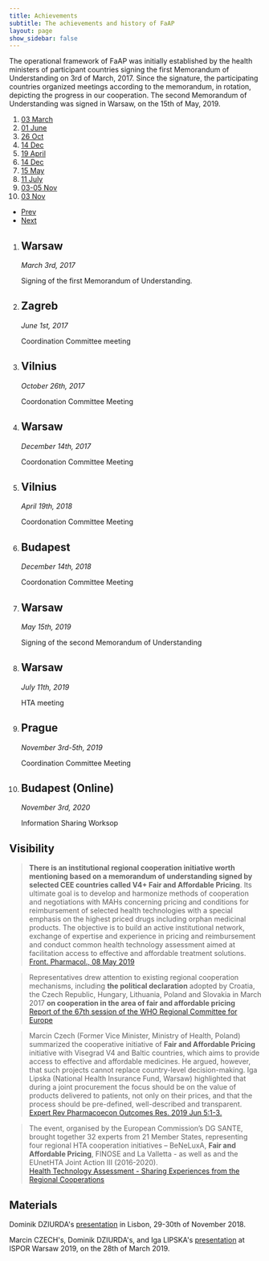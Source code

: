```yaml
---
title: Achievements
subtitle: The achievements and history of FaAP
layout: page
show_sidebar: false
---
```


The operational framework of FaAP was initially established by the health ministers of participant countries signing the first Memorandum of Understanding on 3rd of March, 2017. Since the signature, the participating countries organized meetings according to the memorandum, in rotation, depicting the progress in our cooperation. The second Memorandum of Understanding was signed in Warsaw, on the 15th of May, 2019.
              
<section class="cd-horizontal-timeline">
	<div class="cd-timeline">
		<div class="events-wrapper">
			<div class="events">
				<ol>
					<li id="cd-list"><a href="#0" data-date="03/03/2017">03 March</a></li>
					<li id="cd-list"><a href="#0" data-date="01/06/2017">01 June</a></li>
					<li id="cd-list"><a href="#0" data-date="26/10/2017">26 Oct</a></li>
					<li id="cd-list"><a href="#0" data-date="14/12/2017">14 Dec</a></li>
					<li id="cd-list"><a href="#0" data-date="19/04/2018">19 April</a></li>
                    			<li id="cd-list"><a href="#0" data-date="14/12/2018">14 Dec</a></li>
                    			<li id="cd-list"><a href="#0" data-date="15/05/2019">15 May</a></li>
                    			<li id="cd-list"><a href="#0" data-date="11/07/2019">11 July</a></li>
                    			<li id="cd-list"><a href="#0" data-date="03/11/2019">03-05 Nov</a></li>
		    			<li id="cd-list"><a href="#0" data-date="03/11/2020" class="selected">03 Nov</a></li>
				</ol>
				<span class="filling-line" aria-hidden="true"></span>
			</div> <!-- .events -->
		</div> <!-- .events-wrapper -->
		<ul class="cd-timeline-navigation">
			<li><a href="#0" class="prev inactive">Prev</a></li>
			<li><a href="#0" class="next">Next</a></li>
		</ul> <!-- .cd-timeline-navigation -->
	</div> <!-- .timeline -->
	<div class="events-content">
		<ol>
			<li class="selected" id="cd-list" data-date="03/03/2017">
				<h2>Warsaw</h2>
				<em>March 3rd, 2017</em>
				<p>	
					Signing of the first Memorandum of Understanding.
				</p>
			</li>
			<li id="cd-list" data-date="01/06/2017">
				<h2>Zagreb</h2>
				<em>June 1st, 2017</em>
				<p>	
					Coordination Committee meeting
				</p>
			</li>
			<li id="cd-list" data-date="26/10/2017">
				<h2>Vilnius</h2>
				<em>October 26th, 2017</em>
				<p>	
					Coordonation Committee Meeting
				</p>
			</li>
			<li id="cd-list" data-date="14/12/2017">
				<h2>Warsaw</h2>
				<em>December 14th, 2017</em>
				<p>	
					Coordonation Committee Meeting
				</p>
			</li>
			<li id="cd-list" data-date="19/04/2018">
				<h2>Vilnius</h2>
				<em>April 19th, 2018</em>
				<p>	
					Coordonation Committee Meeting
				</p>
			</li>
			<li id="cd-list" data-date="14/12/2018">
				<h2>Budapest</h2>
				<em>December 14th, 2018</em>
				<p>	
					Coordonation Committee Meeting
				</p>
			</li>
			<li id="cd-list" data-date="15/05/2019">
				<h2>Warsaw</h2>
				<em>May 15th, 2019</em>
				<p>	
					Signing of the second Memorandum of Understanding
				</p>
			</li>
			<li id="cd-list" data-date="11/07/2019">
				<h2>Warsaw</h2>
				<em>July 11th, 2019</em>
				<p>	
					HTA meeting
				</p>
			</li>
      			<li id="cd-list" data-date="03/11/2019">
				<h2>Prague</h2>
				<em>November 3rd-5th, 2019</em>
				<p>	
					Coordination Committee Meeting
				</p>
			</li>
			<li id="cd-list" data-date="03/11/2020">
				<h2>Budapest (Online)</h2>
				<em>November 3rd, 2020</em>
				<p>	
					Information Sharing Worksop
				</p>
			</li>
		</ol>
	</div> <!-- .events-content -->
</section>
<!--<script>$.ajaxPrefilter(function( options, originalOptions, jqXHR ) { options.async = true; });</script>
<script src='https://cdnjs.cloudflare.com/ajax/libs/jquery/2.1.3/jquery.min.js'></script>
<script src='https://cdnjs.cloudflare.com/ajax/libs/jquery-mobile/1.4.5/jquery.mobile.min.js'></script>-->
<script src="/assets/js/timeline.js"></script>

## Visibility

> **There is an institutional regional cooperation initiative worth mentioning based on a memorandum of understanding signed by selected CEE countries called V4+ Fair and Affordable Pricing**. Its ultimate goal is to develop and harmonize methods of cooperation and negotiations with MAHs concerning pricing and conditions for reimbursement of selected health technologies with a special emphasis on the highest priced drugs including orphan medicinal products. The objective is to build an active institutional network, exchange of expertise and experience in pricing and reimbursement and conduct common health technology assessment aimed at facilitation access to effective and affordable treatment solutions.
<br>[Front. Pharmacol., 08 May 2019](https://doi.org/10.3389/fphar.2019.00487?target=_blank)

> Representatives drew attention to existing regional cooperation mechanisms, including **the political declaration** adopted by Croatia, the Czech Republic, Hungary, Lithuania, Poland and Slovakia in March 2017 **on cooperation in the area of fair and affordable pricing**
<br>[Report of the 67th session of the WHO Regional Committee for Europe](http://www.euro.who.int/__data/assets/pdf_file/0005/359096/67rp00e_FinalReport_170895.pdf?ua=1)

> Marcin Czech (Former Vice Minister, Ministry of Health, Poland) summarized the cooperative initiative of **Fair and Affordable Pricing** initiative with Visegrad V4 and Baltic countries, which aims to provide access to effective and affordable medicines. He argued, however, that such projects cannot replace country-level decision-making. Iga Lipska (National Health Insurance Fund, Warsaw) highlighted that during a joint procurement the focus should be on the value of products delivered to patients, not only on their prices, and that the process should be pre-defined, well-described and transparent.
<br>[Expert Rev Pharmacoecon Outcomes Res. 2019 Jun 5:1-3.](https://www.tandfonline.com/doi/full/10.1080/14737167.2019.1626720?af=R)

> The event, organised by the European Commission’s DG SANTE, brought together 32 experts from 21 Member States, representing four regional HTA cooperation initiatives – BeNeLuxA, **Fair and Affordable Pricing**, FINOSE and La Valletta - as well as and the EUnetHTA Joint Action III (2016-2020).
<br>[Health Technology Assessment - Sharing Experiences from the Regional Cooperations](https://ec.europa.eu/health/sites/health/files/technology_assessment/docs/2018_regional_hta_reportsum_en.pdf)

## Materials
Dominik DZIURDA's [presentation](http://www.infarmed.pt/documents/15786/2835945/Apresenta%C3%A7%C3%A3oDominik+Dziurda.pdf/d189e40a-1924-4115-9978-b02332d173d5?target=_blank) in Lisbon, 29-30th of November 2018.

Marcin CZECH's, Dominik DZIURDA's, and Iga LIPSKA's [presentation](https://www.ispor.org/docs/default-source/default-document-library/5-328-session4woa.pdf?sfvrsn=237de72a_0) at ISPOR Warsaw 2019, on the 28th of March 2019.
